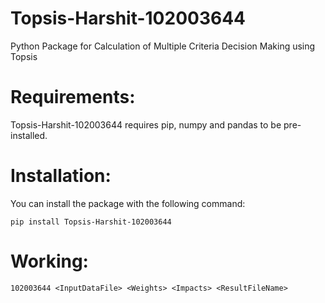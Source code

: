 # Topsis-Harshit-102003644
Python Package for Calculation of Multiple Criteria Decision Making using Topsis
# Requirements:
Topsis-Harshit-102003644 requires pip, numpy and pandas to be pre-installed.
# Installation:
You can install the package with the following command: 
```
pip install Topsis-Harshit-102003644
```
# Working:
```
102003644 <InputDataFile> <Weights> <Impacts> <ResultFileName>
```
